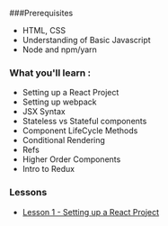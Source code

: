 ###Prerequisites
* HTML, CSS
* Understanding of Basic Javascript
* Node and npm/yarn

### What you'll learn :
* Setting up a React Project
* Setting up webpack
* JSX Syntax
* Stateless vs Stateful components
* Component LifeCycle Methods
* Conditional Rendering
* Refs
* Higher Order Components
* Intro to Redux

### Lessons
* [Lesson 1 - Setting up a React Project](lesson_1/README.md)
